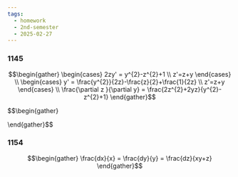 ```yaml
---
tags:
  - homework
  - 2nd-semester
  - 2025-02-27
---
```


### 1145

$$\begin{gather}
\begin{cases}
2zy' = y^{2}-z^{2}+1 \\
z'=z+y
\end{cases} \\
\begin{cases}
y' = \frac{y^{2}}{2z}-\frac{z}{2}+\frac{1}{2z} \\
z'=z+y
\end{cases} \\
\frac{\partial z }{\partial y} = \frac{2z^{2}+2yz}{y^{2}-z^{2}+1}
\end{gather}$$

$$\begin{gather}

\end{gather}$$

### 1154

$$\begin{gather}
\frac{dx}{x} = \frac{dy}{y} = \frac{dz}{xy+z}
\end{gather}$$